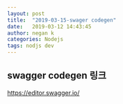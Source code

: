 ```yaml
---
layout: post
title:  "2019-03-15-swager codegen"
date:   2019-03-12 14:43:45
author: negan k
categories: Nodejs
tags: nodjs dev
---
```


## swagger codegen 링크

https://editor.swagger.io/

